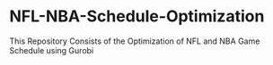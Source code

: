 # NFL-NBA-Schedule-Optimization
This Repository Consists of the Optimization of NFL and NBA Game Schedule using Gurobi
